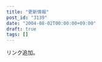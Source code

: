 ```yaml
---
title: "更新情報"
post_id: "3139"
date: "2004-08-02T00:00:00+09:00"
draft: true
tags: []
---
```



リンク追加。
